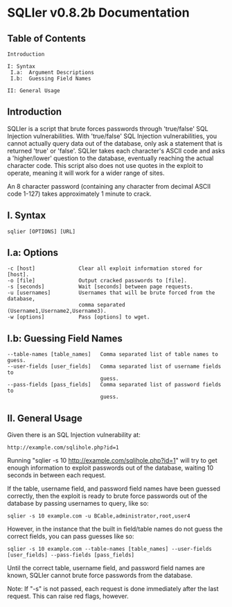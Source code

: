 SQLIer v0.8.2b Documentation
============================

Table of Contents
-----------------

    Introduction
   
    I: Syntax
     I.a:  Argument Descriptions
     I.b:  Guessing Field Names
   
    II: General Usage


Introduction
------------

SQLIer is a script that brute forces passwords through 'true/false' SQL
Injection vulnerabilities. With 'true/false' SQL Injection vulnerabilities, you
cannot actually query data out of the database, only ask a statement that is
returned 'true' or 'false'. SQLIer takes each character's ASCII code and asks
a 'higher/lower' question to the database, eventually reaching the actual
character code. This script also does not use quotes in the exploit to operate,
meaning it will work for a wider range of sites.

An 8 character password (containing any character from decimal ASCII code 1-127)
takes approximately 1 minute to crack.


I. Syntax
---------

    sqlier [OPTIONS] [URL]

I.a: Options
------------

    -c [host]              Clear all exploit information stored for [host].
    -o [file]              Output cracked passwords to [file].
    -s [seconds]           Wait [seconds] between page requests.
    -u [usernames]         Usernames that will be brute forced from the database,
                           comma separated (Username1,Username2,Username3).
    -w [options]           Pass [options] to wget.


I.b: Guessing Field Names
-------------------------

    --table-names [table_names]   Comma separated list of table names to guess.
    --user-fields [user_fields]   Comma separated list of username fields to
                                  guess.
    --pass-fields [pass_fields]   Comma separated list of password fields to
                                  guess.


II. General Usage
-----------------

Given there is an SQL Injection vulnerability at: 

    http://example.com/sqlihole.php?id=1

Running "sqlier -s 10 http://example.com/sqlihole.php?id=1" will try to get
enough information to exploit passwords out of the database, waiting 10 seconds
in between each request.

If the table, username field, and password field names have been guessed
correctly, then the exploit is ready to brute force passwords out of the
database by passing usernames to query, like so:

    sqlier -s 10 example.com -u BCable,administrator,root,user4

However, in the instance that the built in field/table names do not guess the
correct fields, you can pass guesses like so:

    sqlier -s 10 example.com --table-names [table_names] --user-fields [user_fields] --pass-fields [pass_fields]

Until the correct table, username field, and password field names are known,
SQLIer cannot brute force passwords from the database.

Note: If "-s" is not passed, each request is done immediately after the last
      request.  This can raise red flags, however.
